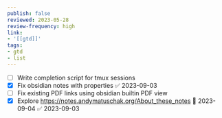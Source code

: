 ```yaml
---
publish: false
reviewed: 2023-05-28
review-frequency: high
link:
- '[[gtd]]'
tags:
- gtd
- list
---
```


- [ ] Write completion script for tmux sessions 
- [x] Fix obsidian notes with properties ✅ 2023-09-03
- [ ] Fix existing PDF links using obsidian builtin PDF view
- [x] Explore https://notes.andymatuschak.org/About_these_notes 📅 2023-09-04 ✅ 2023-09-03